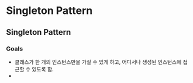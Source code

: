 # Singleton Pattern

## Singleton Pattern

### Goals  
- 클래스가 한 개의 인스턴스만을 가질 수 있게 하고, 어디서나 생성된 인스턴스에 접근할 수 있도록 함.  
-  
